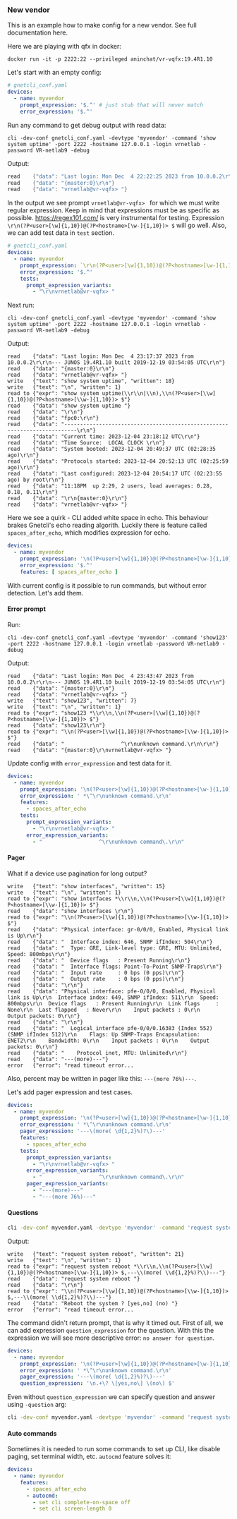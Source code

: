 ### New vendor
This is an example how to make config for a new vendor. See full documentation here.

Here we are playing with qfx in docker: 
```shell
docker run -it -p 2222:22 --privileged aninchat/vr-vqfx:19.4R1.10
```
Let's start with an empty config:
```yaml
# gnetcli_conf.yaml
devices:
  - name: myvendor
    prompt_expression: '$.^' # just stub that will never match
    error_expression: '$.^'
```
Run any command to get debug output with read data:
```shell
cli -dev-conf gnetcli_conf.yaml -devtype 'myvendor' -command 'show system uptime' -port 2222 -hostname 127.0.0.1 -login vrnetlab -password VR-netlab9 -debug
```
Output:
```go
read	{"data": "Last login: Mon Dec  4 22:22:25 2023 from 10.0.0.2\r\r\n--- JUNOS 19.4R1.10 built 2019-12-19 03:54:05 UTC\r\n"}
read	{"data": "{master:0}\r\n"}
read	{"data": "vrnetlab@vr-vqfx> "}
```
In the output we see prompt `vrnetlab@vr-vqfx> ` for which we must write regular expression.
Keep in mind that expressions must be as specific as possible. https://regex101.com/ is very instrumental for testing. Expression
`\r\n(?P<user>[\w]{1,10})@(?P<hostname>[\w-]{1,10})> $` will go well. Also, we can add test data in `test` section.

```yaml
# gnetcli_conf.yaml
devices:
  - name: myvendor
    prompt_expression: `\r\n(?P<user>[\w]{1,10})@(?P<hostname>[\w-]{1,10})> $`
    error_expression: '$.^'
    tests:
      prompt_expression_variants:
        - "\r\nvrnetlab@vr-vqfx> "
```

Next run:

```shell
cli -dev-conf gnetcli_conf.yaml -devtype 'myvendor' -command 'show system uptime' -port 2222 -hostname 127.0.0.1 -login vrnetlab -password VR-netlab9 -debug
```

Output:
```text
read	{"data": "Last login: Mon Dec  4 23:17:37 2023 from 10.0.0.2\r\r\n--- JUNOS 19.4R1.10 built 2019-12-19 03:54:05 UTC\r\n"}
read	{"data": "{master:0}\r\n"}
read	{"data": "vrnetlab@vr-vqfx> "}
write	{"text": "show system uptime", "written": 18}
write	{"text": "\n", "written": 1}
read to	{"expr": "show system uptime(\\r\\n|\\n),\\n(?P<user>[\\w]{1,10})@(?P<hostname>[\\w-]{1,10})> $"}
read	{"data": "show system uptime "}
read	{"data": "\r\n"}
read	{"data": "fpc0:\r\n"}
read	{"data": "--------------------------------------------------------------------------\r\n"}
read	{"data": "Current time: 2023-12-04 23:18:12 UTC\r\n"}
read	{"data": "Time Source:  LOCAL CLOCK \r\n"}
read	{"data": "System booted: 2023-12-04 20:49:37 UTC (02:28:35 ago)\r\n"}
read	{"data": "Protocols started: 2023-12-04 20:52:13 UTC (02:25:59 ago)\r\n"}
read	{"data": "Last configured: 2023-12-04 20:54:17 UTC (02:23:55 ago) by root\r\n"}
read	{"data": "11:18PM  up 2:29, 2 users, load averages: 0.28, 0.18, 0.11\r\n"}
read	{"data": "\r\n{master:0}\r\n"}
read	{"data": "vrnetlab@vr-vqfx> "}
```

Here we see a quirk - CLI added white space in echo. This behaviour brakes Gnetcli's echo reading algorith.
Luckily there is feature called `spaces_after_echo`, which modifies expression for echo. 

```yaml
devices:
  - name: myvendor
    prompt_expression: '\n(?P<user>[\w]{1,10})@(?P<hostname>[\w-]{1,10})> $'
    error_expression: '$.^'
    features: [ spaces_after_echo ]
```

With current config is it possible to run commands, but without error detection. Let's add them.

#### Error prompt

Run:

```shell
cli -dev-conf gnetcli_conf.yaml -devtype 'myvendor' -command 'show123' -port 2222 -hostname 127.0.0.1 -login vrnetlab -password VR-netlab9 -debug
```

Output:

```text
read	{"data": "Last login: Mon Dec  4 23:43:47 2023 from 10.0.0.2\r\r\n--- JUNOS 19.4R1.10 built 2019-12-19 03:54:05 UTC\r\n"}
read	{"data": "{master:0}\r\n"}
read	{"data": "vrnetlab@vr-vqfx> "}
write	{"text": "show123", "written": 7}
write	{"text": "\n", "written": 1}
read to	{"expr": "show123 *\\r\\n,\\n(?P<user>[\\w]{1,10})@(?P<hostname>[\\w-]{1,10})> $"}
read	{"data": "show123\r\n"}
read to	{"expr": "\\n(?P<user>[\\w]{1,10})@(?P<hostname>[\\w-]{1,10})> $"}
read	{"data": "                  ^\r\nunknown command.\r\n\r\n"}
read	{"data": "{master:0}\r\nvrnetlab@vr-vqfx> "}

```

Update config with `error_expression` and test data for it.

```yaml
devices:
  - name: myvendor
    prompt_expression: '\n(?P<user>[\w]{1,10})@(?P<hostname>[\w-]{1,10})> $'
    error_expression: ' *\^\r\nunknown command.\r\n'
    features: 
      - spaces_after_echo
    tests:
      prompt_expression_variants:
        - "\r\nvrnetlab@vr-vqfx> "
      error_expression_variants:
        - "                  ^\r\nunknown command\.\r\n"
```

#### Pager

What if a device use pagination for long output? 

```text
write	{"text": "show interfaces", "written": 15}
write	{"text": "\n", "written": 1}
read to	{"expr": "show interfaces *\\r\\n,\\n(?P<user>[\\w]{1,10})@(?P<hostname>[\\w-]{1,10})> $"}
read	{"data": "show interfaces \r\n"}
read to	{"expr": "\\n(?P<user>[\\w]{1,10})@(?P<hostname>[\\w-]{1,10})> $"}
read	{"data": "Physical interface: gr-0/0/0, Enabled, Physical link is Up\r\n"}
read	{"data": "  Interface index: 646, SNMP ifIndex: 504\r\n"}
read	{"data": "  Type: GRE, Link-level type: GRE, MTU: Unlimited, Speed: 800mbps\r\n"}
read	{"data": "  Device flags   : Present Running\r\n"}
read	{"data": "  Interface flags: Point-To-Point SNMP-Traps\r\n"}
read	{"data": "  Input rate     : 0 bps (0 pps)\r\n"}
read	{"data": "  Output rate    : 0 bps (0 pps)\r\n"}
read	{"data": "\r\n"}
read	{"data": "Physical interface: pfe-0/0/0, Enabled, Physical link is Up\r\n  Interface index: 649, SNMP ifIndex: 511\r\n  Speed: 800mbps\r\n  Device flags   : Present Running\r\n  Link flags     : None\r\n  Last flapped   : Never\r\n    Input packets : 0\r\n    Output packets: 0\r\n"}
read	{"data": "\r\n"}
read	{"data": "  Logical interface pfe-0/0/0.16383 (Index 552) (SNMP ifIndex 512)\r\n    Flags: Up SNMP-Traps Encapsulation: ENET2\r\n    Bandwidth: 0\r\n    Input packets : 0\r\n    Output packets: 0\r\n"}
read	{"data": "    Protocol inet, MTU: Unlimited\r\n"}
read	{"data": "---(more)---"}
error	{"error": "read timeout error...
```
Also, percent may be written in pager like this: `---(more 76%)---`.

Let's add pager expression and test cases.

```yaml
devices:
  - name: myvendor
    prompt_expression: '\n(?P<user>[\w]{1,10})@(?P<hostname>[\w-]{1,10})> $'
    error_expression: ' *\^\r\nunknown command.\r\n'
    pager_expression: '---\(more( \d{1,2}%)?\)---'
    features: 
      - spaces_after_echo
    tests:
      prompt_expression_variants:
        - "\r\nvrnetlab@vr-vqfx> "
      error_expression_variants:
        - "                  ^\r\nunknown command\.\r\n"
      pager_expression_variants:
        - "---(more)---"
        - "---(more 76%)---"
```

#### Questions

```bash
cli -dev-conf myvendor.yaml -devtype 'myvendor' -command 'request system reboot' -port 2222 -hostname 127.0.0.1 -login vrnetlab -password VR-netlab9 -debug 2>&1
```

Output:

```text
write	{"text": "request system reboot", "written": 21}
write	{"text": "\n", "written": 1}
read to	{"expr": "request system reboot *\\r\\n,\\n(?P<user>[\\w]{1,10})@(?P<hostname>[\\w-]{1,10})> $,---\\(more( \\d{1,2}%)?\\)---"}
read	{"data": "request system reboot "}
read	{"data": "\r\n"}
read to	{"expr": "\\n(?P<user>[\\w]{1,10})@(?P<hostname>[\\w-]{1,10})> $,---\\(more( \\d{1,2}%)?\\)---"}
read	{"data": "Reboot the system ? [yes,no] (no) "}
error	{"error": "read timeout error...
```

The command didn't return prompt, that is why it timed out.
First of all, we can add expression `question_expression` for the question.
With this the expression we will see more descriptive error: `no answer for question`.

```yaml
devices:
  - name: myvendor
    prompt_expression: '\n(?P<user>[\w]{1,10})@(?P<hostname>[\w-]{1,10})> $'
    error_expression: ' *\^\r\nunknown command.\r\n'
    pager_expression: '---\(more( \d{1,2}%)?\)---'
    question_expression: '\n.+\? \[yes,no\] \(no\) $'
```

Even without `question_expression` we can specify question and answer using `-question` arg:

```bash
cli -dev-conf myvendor.yaml -devtype 'myvendor' -command 'request system reboot' -port 2222 -hostname 127.0.0.1 -login vrnetlab -password VR-netlab9 -debug -question 'Reboot the system ? [yes,no] (no) :::yes'
```

#### Auto commands

Sometimes it is needed to run some commands to set up CLI, like disable paging, set terminal width, etc.
`autocmd` feature solves it:

```yaml
devices:
  - name: myvendor
    features: 
      - spaces_after_echo 
      - autocmd: 
        - set cli complete-on-space off 
        - set cli screen-length 0
```
